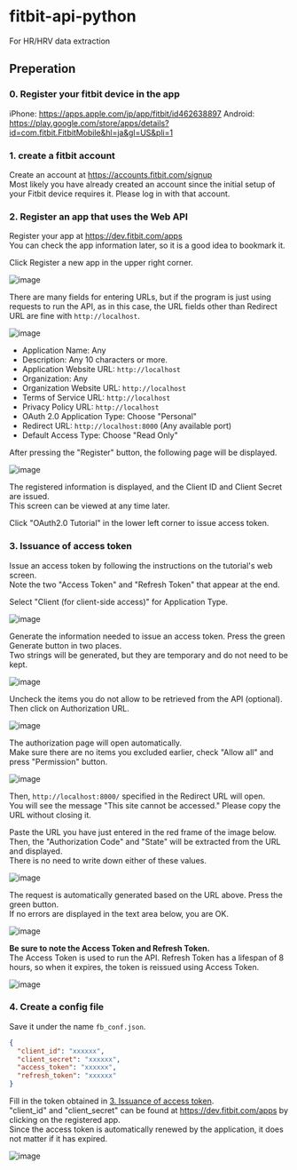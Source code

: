# fitbit-api-python
For HR/HRV data extraction

## Preperation
### 0. Register your fitbit device in the app
iPhone: https://apps.apple.com/jp/app/fitbit/id462638897
Android: https://play.google.com/store/apps/details?id=com.fitbit.FitbitMobile&hl=ja&gl=US&pli=1

### 1. create a fitbit account
Create an account at https://accounts.fitbit.com/signup  
Most likely you have already created an account since the initial setup of your Fitbit device requires it. Please log in with that account.  

### 2. Register an app that uses the Web API
Register your app at https://dev.fitbit.com/apps  
You can check the app information later, so it is a good idea to bookmark it.  

Click Register a new app in the upper right corner.

![image](https://github.com/sunfish256/fitbit-api-python/assets/84883098/8b148f87-8b0f-42bc-9abd-e9d283993122)

There are many fields for entering URLs, but if the program is just using requests to run the API, as in this case, the URL fields other than Redirect URL are fine with `http://localhost`.

![image](https://github.com/sunfish256/fitbit-api-python/assets/84883098/f02186fd-7fc0-4b67-bdd2-c9d40b29695d)

- Application Name: Any
- Description: Any 10 characters or more.
- Application Website URL: `http://localhost`
- Organization: Any
- Organization Website URL: `http://localhost`
- Terms of Service URL: `http://localhost`
- Privacy Policy URL: `http://localhost`
- OAuth 2.0 Application Type: Choose "Personal"
- Redirect URL: `http://localhost:8000` (Any available port)
- Default Access Type: Choose "Read Only"

After pressing the "Register" button, the following page will be displayed.  

![image](https://github.com/sunfish256/fitbit-api-python/assets/84883098/becedf37-b416-43a1-95bc-68602db615c4)

The registered information is displayed, and the Client ID and Client Secret are issued.  
This screen can be viewed at any time later.  

Click "OAuth2.0 Tutorial" in the lower left corner to issue access token.  

### 3. Issuance of access token
Issue an access token by following the instructions on the tutorial's web screen.  
Note the two "Access Token" and "Refresh Token" that appear at the end.  

Select "Client (for client-side access)" for Application Type.  

![image](https://github.com/sunfish256/fitbit-api-python/assets/84883098/7285adad-6449-4b73-829a-5c11cbd6f4b6)

Generate the information needed to issue an access token. Press the green Generate button in two places.  
Two strings will be generated, but they are temporary and do not need to be kept.  

![image](https://github.com/sunfish256/fitbit-api-python/assets/84883098/5c5102ea-fb78-42a6-8feb-ec83c1b42009)

Uncheck the items you do not allow to be retrieved from the API (optional).  
Then click on Authorization URL.  

![image](https://github.com/sunfish256/fitbit-api-python/assets/84883098/a9cf2f71-de88-4dc1-a39c-0f934fc88911)

The authorization page will open automatically.  
Make sure there are no items you excluded earlier, check "Allow all" and press "Permission" button.  

![image](https://github.com/sunfish256/fitbit-api-python/assets/84883098/32870d2f-f4d5-448b-90b7-a6991b1ab66d)

Then, `http://localhost:8000/` specified in the Redirect URL will open.  
You will see the message "This site cannot be accessed." Please copy the URL without closing it.  

Paste the URL you have just entered in the red frame of the image below.  
Then, the "Authorization Code" and "State" will be extracted from the URL and displayed.  
There is no need to write down either of these values.  

![image](https://github.com/sunfish256/fitbit-api-python/assets/84883098/ff822549-88a8-4451-b328-876d91dcf6e7)

The request is automatically generated based on the URL above. Press the green button.  
If no errors are displayed in the text area below, you are OK.  

![image](https://github.com/sunfish256/fitbit-api-python/assets/84883098/860e6ba0-b52f-498b-b5fa-bfba09fcea7a)

**Be sure to note the Access Token and Refresh Token.**  
The Access Token is used to run the API. Refresh Token has a lifespan of 8 hours, so when it expires, the token is reissued using Access Token.

![image](https://github.com/sunfish256/fitbit-api-python/assets/84883098/ad226a3d-94df-42b8-92a1-e11ffc4c6aae)

### 4. Create a config file
Save it under the name `fb_conf.json`.
```json
{
  "client_id": "xxxxxx",
  "client_secret": "xxxxxx",
  "access_token": "xxxxxx",
  "refresh_token": "xxxxxx"
}
```
Fill in the token obtained in [3. Issuance of access token](#3-issuance-of-access-token).  
"client_id" and "client_secret" can be found at https://dev.fitbit.com/apps by clicking on the registered app.  
Since the access token is automatically renewed by the application, it does not matter if it has expired.  

![image](https://github.com/sunfish256/fitbit-api-python/assets/84883098/97219cc0-18ad-430b-9912-a27313468e21)
